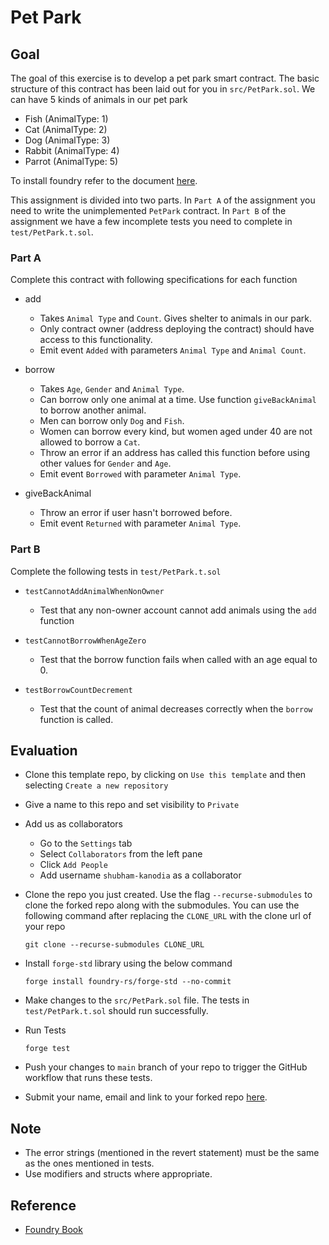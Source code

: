 # Pet Park

## Goal

The goal of this exercise is to develop a pet park smart contract. The basic structure of this contract has been laid out for you in `src/PetPark.sol`. We can have 5 kinds of animals in our pet park

-   Fish (AnimalType: 1)
-   Cat (AnimalType: 2)
-   Dog (AnimalType: 3)
-   Rabbit (AnimalType: 4)
-   Parrot (AnimalType: 5)

To install foundry refer to the document [here](https://book.getfoundry.sh/getting-started/installation).

This assignment is divided into two parts. In `Part A` of the assignment you need to write the unimplemented `PetPark` contract. In `Part B` of the assignment we have a few incomplete tests you need to complete in `test/PetPark.t.sol`.

### Part A

Complete this contract with following specifications for each function

-   add

    -   Takes `Animal Type` and `Count`. Gives shelter to animals in our park.
    -   Only contract owner (address deploying the contract) should have access to this functionality.
    -   Emit event `Added` with parameters `Animal Type` and `Animal Count`.

-   borrow

    -   Takes `Age`, `Gender` and `Animal Type`.
    -   Can borrow only one animal at a time. Use function `giveBackAnimal` to borrow another animal.
    -   Men can borrow only `Dog` and `Fish`.
    -   Women can borrow every kind, but women aged under 40 are not allowed to borrow a `Cat`.
    -   Throw an error if an address has called this function before using other values for `Gender` and `Age`.
    -   Emit event `Borrowed` with parameter `Animal Type`.

-   giveBackAnimal
    -   Throw an error if user hasn't borrowed before.
    -   Emit event `Returned` with parameter `Animal Type`.

### Part B

Complete the following tests in `test/PetPark.t.sol`

-   `testCannotAddAnimalWhenNonOwner`
    -   Test that any non-owner account cannot add animals using the `add` function

-   `testCannotBorrowWhenAgeZero`
    -   Test that the borrow function fails when called with an age equal to 0.

-   `testBorrowCountDecrement`
    -   Test that the count of animal decreases correctly when the `borrow` function is called.

## Evaluation

-   Clone this template repo, by clicking on `Use this template` and then selecting `Create a new repository`

-   Give a name to this repo and set visibility to `Private`

-   Add us as collaborators
    - Go to the `Settings` tab
    - Select `Collaborators` from the left pane
    - Click `Add People`
    - Add username `shubham-kanodia` as a collaborator

-   Clone the repo you just created. Use the flag `--recurse-submodules` to clone the forked repo along with the submodules. You can use the following command after replacing the `CLONE_URL` with the clone url of your repo

    ```
    git clone --recurse-submodules CLONE_URL
    ```

-   Install `forge-std` library using the below command
    ```
    forge install foundry-rs/forge-std --no-commit
    ```

-   Make changes to the `src/PetPark.sol` file. The tests in `test/PetPark.t.sol` should run successfully.

-   Run Tests
    ```
    forge test
    ```

-   Push your changes to `main` branch of your repo to trigger the GitHub workflow that runs these tests.

-   Submit your name, email and link to your forked repo [here](https://airtable.com/app9MohOmduC1gpqw/shr5Y1JtbI1tdU9Md).

## Note

-   The error strings (mentioned in the revert statement) must be the same as the ones mentioned in tests.
-   Use modifiers and structs where appropriate.

## Reference

- [Foundry Book](https://book.getfoundry.sh/getting-started/first-steps)
